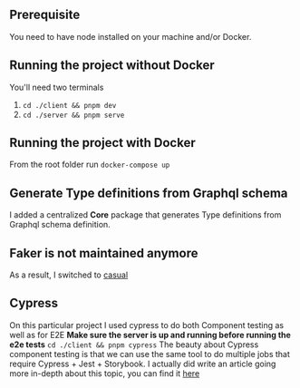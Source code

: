 ## Prerequisite
You need to have node installed on your machine and/or Docker.
## Running the project without Docker
You'll need two terminals
1. `cd ./client && pnpm dev`
2. `cd ./server && pnpm serve`

## Running the project with Docker
From the root folder run 
`docker-compose up`

## Generate Type definitions from Graphql schema
I added a centralized **Core** package that generates Type definitions from 
Graphql schema definition.

## Faker is not maintained anymore
As a result, I switched to [casual]()

## Cypress
On this particular project I used cypress to do both Component testing as well as for E2E
**Make sure the server is up and running before running the e2e tests**
`cd ./client && pnpm cypress`
The beauty about Cypress component testing is that we can use the same tool to do multiple jobs
that require Cypress + Jest + Storybook. I actually did write an article going more in-depth
about this topic, you can find it [here](https://www.hamzak.xyz/blog-posts/cypress-component-testing-vs-jest)